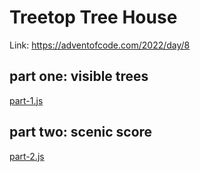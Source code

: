# Treetop Tree House

Link: https://adventofcode.com/2022/day/8

## part one: visible trees
[part-1.js](part-1.js)

## part two: scenic score
[part-2.js](part-2.js)
